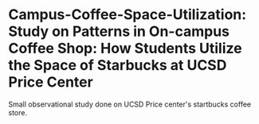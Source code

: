 # Campus-Coffee-Space-Utilization: Study on Patterns in On-campus Coffee Shop: How Students Utilize the Space of Starbucks at UCSD Price Center
Small observational study done on UCSD Price center's startbucks coffee store. 


